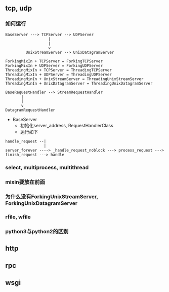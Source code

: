 ## tcp, udp

### 如何运行

```
BaseServer ---> TCPServer --> UDPServer
                   |
                   |
                   v
         UnixStreamServer --> UnixDatagramServer
```

```
ForkingMixIn + TCPServer = ForkingTCPServer
ForkingMixIn + UDPServer = ForkingUDPServer
ThreadingMixIn + TCPServer = ThreadingTCPServer
ThreadingMixIn + UDPServer = ThreadingUDPServer
ThreadingMinIn + UnixStreamServer = ThreadingUnixStreamServer
ThreadingMinIn + UnixDatagramServer = ThreadingUnixDatagramServer
```

```
BaseRequestHandler --> StreamRequestHandler
       |
       |
       v
DatagramRequestHandler
```

- BaseServer
  - 初始化server_address, RequestHandlerClass
  - 运行如下
  
```
handle_request --|
                 |
server_forever ----> _handle_request_noblock ---> process_request ---> finish_request ---> handle
```

### select, multiprocess, multithread

### mixin要放在前面

### 为什么没有ForkingUnixStreamServer, ForkingUnixDatagramServer

### rfile, wfile

### python3与python2的区别

## http

## rpc

## wsgi